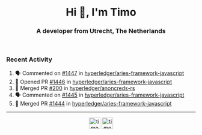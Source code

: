 <h1 align="center">Hi 👋, I'm Timo</h1>
<h3 align="center">A developer from Utrecht, The Netherlands</h3>
<br/>
<!-- https://github.com/rahuldkjain/github-profile-readme-generator --!>

<!--  <p align="left"><img src="https://github-readme-stats.vercel.app/api?username=timoglastra&show_icons=true&count_private=true&" alt="timoglastra" /></p> --!>

<!--
Github language stats
<p align="left"><img src="https://github-readme-stats.vercel.app/api/top-langs/?username=timoglastra&layout=compact" alt="timoglastra" /><p>
-->

<!-- Codestats language stats -->
<!-- <p align="left"><img src="https://codestats-readme.vercel.app/api/top-langs/?username=timoglastra&layout=compact&language_count=12" alt="timoglastra" /><p>    --!>
  
<h3>Recent Activity</h3>

<!--START_SECTION:activity-->
1. 🗣 Commented on [#1447](https://github.com/hyperledger/aries-framework-javascript/issues/1447) in [hyperledger/aries-framework-javascript](https://github.com/hyperledger/aries-framework-javascript)
2. 💪 Opened PR [#1446](https://github.com/hyperledger/aries-framework-javascript/pull/1446) in [hyperledger/aries-framework-javascript](https://github.com/hyperledger/aries-framework-javascript)
3. 🎉 Merged PR [#200](https://github.com/hyperledger/anoncreds-rs/pull/200) in [hyperledger/anoncreds-rs](https://github.com/hyperledger/anoncreds-rs)
4. 🗣 Commented on [#1445](https://github.com/hyperledger/aries-framework-javascript/issues/1445) in [hyperledger/aries-framework-javascript](https://github.com/hyperledger/aries-framework-javascript)
5. 🎉 Merged PR [#1444](https://github.com/hyperledger/aries-framework-javascript/pull/1444) in [hyperledger/aries-framework-javascript](https://github.com/hyperledger/aries-framework-javascript)
<!--END_SECTION:activity-->

---

<p align="center">
<a href="https://twitter.com/timoglastra" target="blank"><img align="center" src="https://cdn.jsdelivr.net/npm/simple-icons@3.0.1/icons/twitter.svg" alt="timoglastra" height="30" width="30" /></a>
<a href="https://linkedin.com/in/timoglastra" target="blank"><img align="center" src="https://cdn.jsdelivr.net/npm/simple-icons@3.0.1/icons/linkedin.svg" alt="timoglastra" height="30" width="30" /></a>
</p>



